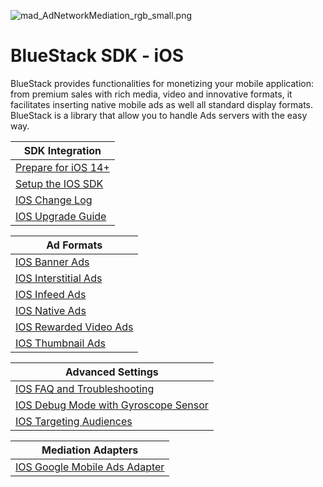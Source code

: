 ![mad_AdNetworkMediation_rgb_small.png](https://bluestack.madvertise.com/img/login/logo-bluestack.svg)

# BlueStack SDK - iOS

BlueStack provides functionalities for monetizing your mobile application: from premium sales with rich media, video and innovative formats, it facilitates inserting native mobile ads as well all standard display formats. BlueStack is a library that allow you to handle Ads servers with the easy way.

| **SDK Integration**   |
|-----------------------|
| [Prepare for iOS 14+] |
| [Setup the IOS SDK]   |
| [IOS Change Log]      |
| [IOS Upgrade Guide]   |


| **Ad Formats**           | 
|--------------------------|
| [IOS Banner Ads]         | 
| [IOS Interstitial Ads]   |
| [IOS Infeed Ads]         |
| [IOS Native Ads]         | 
| [IOS Rewarded Video Ads] | 
| [IOS Thumbnail Ads]      | 


| **Advanced Settings**                  | 
|----------------------------------------|
| [IOS FAQ and Troubleshooting]          |
| [IOS Debug Mode with Gyroscope Sensor] |
| [IOS Targeting Audiences]              |


| **Mediation Adapters**          |
|---------------------------------|
| [IOS Google Mobile Ads Adapter] |


[Setup the IOS SDK]:https://developers.bluestack.app/ios/getting-started/
[IOS Change Log]:https://developers.bluestack.app/ios/changelog
[IOS Targeting Audiences]:.https://developers.bluestack.app/ios/advanced-topics/targeting-audiences
[IOS Native Ads]:https://developers.bluestack.app/ios/ad-formats/nativead
[IOS Upgrade Guide]:https://developers.bluestack.app/ios/getting-started/upgrading
[IOS FAQ and Troubleshooting]:https://developers.bluestack.app/ios/advanced-topics/faq
[IOS Debug Mode with Gyroscope Sensor]:https://developers.bluestack.app/ios/advanced-topics/debug-mode-gyro
[IOS Rewarded Video Ads]:https://developers.bluestack.app/ios/ad-formats/rewarded-video-ios
[IOS Infeed Ads]:https://developers.bluestack.app/ios/ad-formats/infeed
[IOS Banner Ads]:https://developers.bluestack.app/ios/ad-formats/banner
[IOS Interstitial Ads]:https://developers.bluestack.app/ios/ad-formats/interstitial
[IOS Google Mobile Ads Adapter]:https://developers.bluestack.app/ios/mediation-adapters/dfp-adapter-ios
[IOS Thumbnail Ads]:https://developers.bluestack.app/ios/ad-formats/thumbnail
[Prepare for iOS 14+]:https://developers.bluestack.app/ios/getting-started/ios14